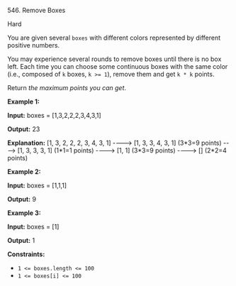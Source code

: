 546\. Remove Boxes

Hard

You are given several `boxes` with different colors represented by different positive numbers.

You may experience several rounds to remove boxes until there is no box left. Each time you can choose some continuous boxes with the same color (i.e., composed of `k` boxes, `k >= 1`), remove them and get `k * k` points.

Return _the maximum points you can get_.

**Example 1:**

**Input:** boxes = [1,3,2,2,2,3,4,3,1]

**Output:** 23

**Explanation:** [1, 3, 2, 2, 2, 3, 4, 3, 1] ----> [1, 3, 3, 4, 3, 1] (3\*3=9 points) ----> [1, 3, 3, 3, 1] (1\*1=1 points) ----> [1, 1] (3\*3=9 points) ----> [] (2\*2=4 points)

**Example 2:**

**Input:** boxes = [1,1,1]

**Output:** 9

**Example 3:**

**Input:** boxes = [1]

**Output:** 1

**Constraints:**

*   `1 <= boxes.length <= 100`
*   `1 <= boxes[i] <= 100`